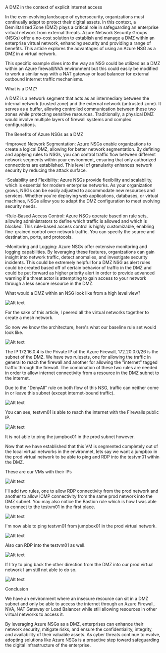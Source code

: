 A DMZ in the context of explicit internet access


In the ever-evolving landscape of cybersecurity, organizations must continually adapt to protect their digital assets. In this context, a Demilitarized Zone (DMZ) plays a critical role in safeguarding an enterprise virtual network from external threats. Azure Network Security Groups (NSGs) offer a no-cost solution to establish and manage a DMZ within an enterprise virtual network, enhancing security and providing a range of benefits. This article explores the advantages of using an Azure NSG as a DMZ in a virtual network.

This specific example dives into the way an NSG could be utilized as a DMZ within an Azure firewall/NVA environment but this could easily be modified to work a similar way with a NAT gateway or load balancer for external outbound internet traffic mechanisms.

What is a DMZ?

A DMZ is a network segment that acts as an intermediary between the internal network (trusted zone) and the external network (untrusted zone). It serves as a buffer, allowing controlled communication between these two zones while protecting sensitive resources. Traditionally, a physical DMZ would involve multiple layers of firewall systems and complex configurations.

The Benefits of Azure NSGs as a DMZ

-Improved Network Segmentation:
Azure NSGs enable organizations to create a logical DMZ, allowing for better network segmentation. By defining and applying rules to NSGs, you can control traffic flow between different network segments within your environment, ensuring that only authorized connections are established. This level of granularity enhances network security by reducing the attack surface.

-Scalability and Flexibility:
Azure NSGs provide flexibility and scalability, which is essential for modern enterprise networks. As your organization grows, NSGs can be easily adjusted to accommodate new resources and services. Whether you're deploying web applications, databases, or virtual machines, NSGs allow you to adapt the DMZ configuration to meet evolving security needs.

-Rule-Based Access Control:
Azure NSGs operate based on rule sets, allowing administrators to define which traffic is allowed and which is blocked. This rule-based access control is highly customizable, enabling fine-grained control over network traffic. You can specify the source and destination, ports, and protocols.

-Monitoring and Logging:
Azure NSGs offer extensive monitoring and logging capabilities. By leveraging these features, organizations can gain insight into network traffic, detect anomalies, and investigate security incidents. This could be extremely helpful for a DMZ NSG as alert rules could be created based off of certain behavior of traffic in the DMZ and could be put forward as higher priority alert in order to provide advanced warning if a threat actor is attempting to gain access to your network through a less secure resource in the DMZ.


What would a DMZ within an NSG look like from a high level view?

![Alt text](dmz-with-nsgs.png)

For the sake of this article, I peered all the virtual networks together to create a mesh network.

So now we know the architecture, here's what our baseline rule set would look like.

![Alt text](image.png)

The IP 172.16.0.4 is the Private IP of the Azure Firewall, 172.20.0.0/26 is the subnet of the DMZ. We have two rulesets, one for allowing the traffic in general to reach the firewall and another for allowing the "internet" tagged traffic through the firewall. The combination of these two rules are needed in order to allow internet connectivity from a resource in the DMZ subnet to the internet. 

Due to the "DenyAll" rule on both flow of this NSG, traffic can neither come in or leave this subnet (except internet-bound traffic).



![Alt text](image-1.png)



You can see, testvm01 is able to reach the internet with the Firewalls public IP.

![Alt text](image-2.png)



It is not able to ping the jumpbox01 in the prod subnet however.



Now that we have established that this VM is segmented completely out of the local virtual networks in the environmet, lets say we want a jumpbox in the prod virtual network to be able to ping and RDP into the testvm01 within the DMZ.


These are our VMs with their IPs

![Alt text](image-7.png)

I'll add two rules, one to allow RDP connectivity from the prod network and another to allow ICMP connectivity from the same prod network into the DMZ subnet. You may also notice the Bastion rule which is how I was able to connect to the testvm01 in the first place.



![Alt text](image-3.png)


I'm now able to ping testvm01 from jumpbox01 in the prod virtual network.

![Alt text](image-4.png)



Also can RDP into the testvm01 as well.



![Alt text](image-5.png)




If I try to ping back the other direction from the DMZ into our prod virtual network I am still not able to do so.




![Alt text](image-6.png)






Conclusion

We have an environment where an insecure resource can sit in a DMZ subnet and only be able to access the internet through an Azure Firewall, NVA, NAT Gateway or Load Balancer while still allowing resources in other virtual networks to access it.  

By leveraging Azure NSGs as a DMZ, enterprises can enhance their network security, mitigate risks, and ensure the confidentiality, integrity, and availability of their valuable assets. As cyber threats continue to evolve, adopting solutions like Azure NSGs is a proactive step toward safeguarding the digital infrastructure of the enterprise.

